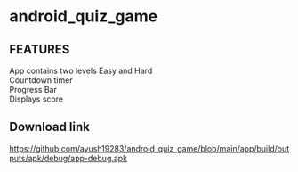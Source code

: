 # android_quiz_game

## FEATURES
 App contains two levels Easy and Hard\
 Countdown timer\
 Progress Bar\
 Displays score

## Download link 
https://github.com/ayush19283/android_quiz_game/blob/main/app/build/outputs/apk/debug/app-debug.apk
